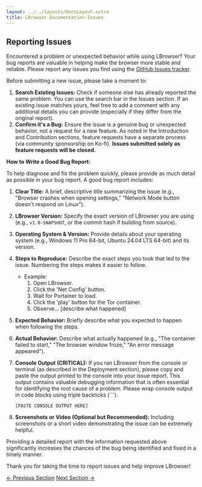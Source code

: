 ```yaml
---
layout: ../../layouts/DocsLayout.astro
title: LBrowser Documentation-Issues
---
```

## Reporting Issues

Encountered a problem or unexpected behavior while using LBrowser? Your bug reports are valuable in helping make the browser more stable and reliable. Please report any issues you find using the [GitHub Issues tracker](https://github.com/poullorca/lbrowser/issues).

Before submitting a new issue, please take a moment to:

1.  **Search Existing Issues:** Check if someone else has already reported the same problem. You can use the search bar in the Issues section. If an existing issue matches yours, feel free to add a comment with any additional details you can provide (especially if they differ from the original report).
2.  **Confirm it's a Bug:** Ensure the issue is a genuine bug or unexpected behavior, not a request for a new feature. As noted in the Introduction and Contribution sections, feature requests have a separate process (via community sponsorship on Ko-fi). **Issues submitted solely as feature requests will be closed.**

**How to Write a Good Bug Report:**

To help diagnose and fix the problem quickly, please provide as much detail as possible in your bug report. A good bug report includes:

1.  **Clear Title:** A brief, descriptive title summarizing the issue (e.g., "Browser crashes when opening settings," "Network Mode button doesn't respond on Linux").
2.  **LBrowser Version:** Specify the exact version of LBrowser you are using (e.g., `v1.0-SNAPSHOT`, or the commit hash if building from source).
3.  **Operating System & Version:** Provide details about your operating system (e.g., Windows 11 Pro 64-bit, Ubuntu 24.04 LTS 64-bit) and its version.
4.  **Steps to Reproduce:** Describe the exact steps you took that led to the issue. Numbering the steps makes it easier to follow.
    * Example:
        1. Open LBrowser.
        2. Click the 'Net Config' button.
        3. Wait for Portainer to load.
        4. Click the 'play' button for the Tor container.
        5. Observe... [describe what happened]
5.  **Expected Behavior:** Briefly describe what you expected to happen when following the steps.
6.  **Actual Behavior:** Describe what actually happened (e.g., "The container failed to start," "The browser window froze," "An error message appeared").
7.  **Console Output (CRITICAL):** If you ran LBrowser from the console or terminal (as described in the Deployment section), please copy and paste the output printed to the console into your issue report. This output contains valuable debugging information that is often essential for identifying the root cause of a problem. Please wrap console output in code blocks using triple backticks (```).

    ```
    [PASTE CONSOLE OUTPUT HERE]
    ```
8.  **Screenshots or Video (Optional but Recommended):** Including screenshots or a short video demonstrating the issue can be extremely helpful.

Providing a detailed report with the information requested above significantly increases the chances of the bug being identified and fixed in a timely manner.

Thank you for taking the time to report issues and help improve LBrowser!

<div class="flex justify-between mt-8 pt-4 border-t border-border">
    <a href="/docs/install" class="px-4 py-2 border border-border rounded transition-colors duration-300 hover:bg-primary hover:text-white">← Previous Section</a>
    <a href="/docs/sponsorship" class="px-4 py-2 border border-border rounded transition-colors duration-300 hover:bg-primary hover:text-white">Next Section →</a>
</div>